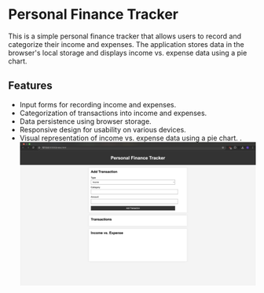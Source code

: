 # Personal Finance Tracker

This is a simple personal finance tracker that allows users to record and categorize their income and expenses. The application stores data in the browser's local storage and displays income vs. expense data using a pie chart.

## Features

- Input forms for recording income and expenses.
- Categorization of transactions into income and expenses.
- Data persistence using browser storage.
- Responsive design for usability on various devices.
- Visual representation of income vs. expense data using a pie chart.
.
![Alt Text](assets/home2.png)
